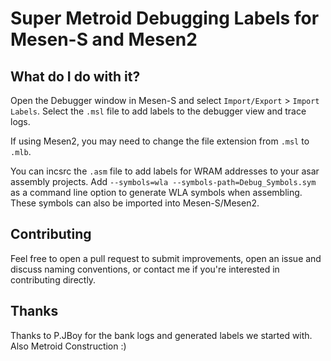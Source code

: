 
# Super Metroid Debugging Labels for Mesen-S and Mesen2

## What do I do with it?

Open the Debugger window in Mesen-S and select `Import/Export` > `Import Labels`. Select the `.msl` file to add labels to the debugger view and trace logs.

If using Mesen2, you may need to change the file extension from `.msl` to `.mlb`.

You can incsrc the `.asm` file to add labels for WRAM addresses to your asar assembly projects. Add `--symbols=wla --symbols-path=Debug_Symbols.sym` as a command line option to generate WLA symbols when assembling. These symbols can also be imported into Mesen-S/Mesen2.


## Contributing

Feel free to open a pull request to submit improvements, open an issue and discuss naming conventions, or contact me if you're interested in contributing directly.


## Thanks

Thanks to P.JBoy for the bank logs and generated labels we started with. Also Metroid Construction :)
